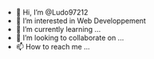 - 👋 Hi, I’m @Ludo97212
- 👀 I’m interested in Web Developpement
- 🌱 I’m currently learning ...
- 💞️ I’m looking to collaborate on ...
- 📫 How to reach me ...

<!---
Ludo97212/Ludo97212 is a ✨ special ✨ repository because its `README.md` (this file) appears on your GitHub profile.
You can click the Preview link to take a look at your changes.
--->
